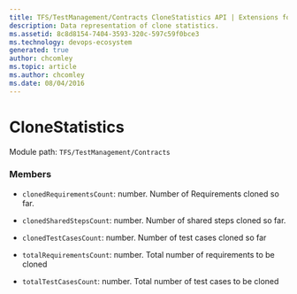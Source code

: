```yaml
---
title: TFS/TestManagement/Contracts CloneStatistics API | Extensions for Azure DevOps Services
description: Data representation of clone statistics.
ms.assetid: 8c8d8154-7404-3593-320c-597c59f0bce3
ms.technology: devops-ecosystem
generated: true
author: chcomley
ms.topic: article
ms.author: chcomley
ms.date: 08/04/2016
---
```


# CloneStatistics

Module path: `TFS/TestManagement/Contracts`


### Members

* `clonedRequirementsCount`: number. Number of Requirements cloned so far.

* `clonedSharedStepsCount`: number. Number of shared steps cloned so far.

* `clonedTestCasesCount`: number. Number of test cases cloned so far

* `totalRequirementsCount`: number. Total number of requirements to be cloned

* `totalTestCasesCount`: number. Total number of test cases to be cloned

